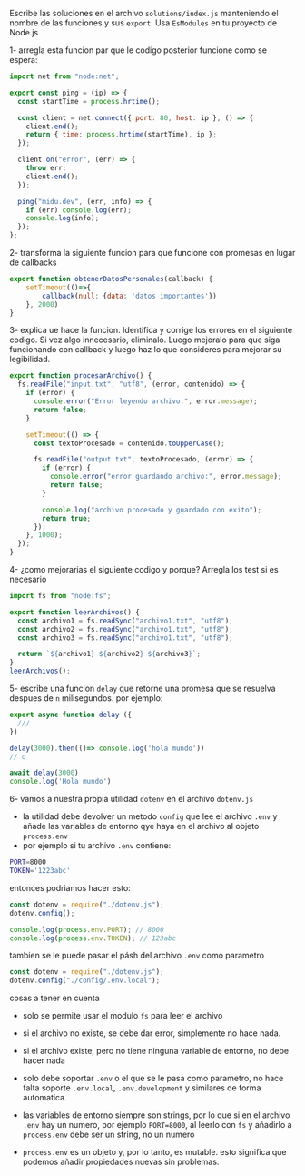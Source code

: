 Escribe las soluciones en el archivo `solutions/index.js` manteniendo el nombre de las funciones y sus `export`. Usa `EsModules` en tu proyecto de Node.js

1- arregla esta funcion par que le codigo posterior funcione como se espera:

```javascript
import net from "node:net";

export const ping = (ip) => {
  const startTime = process.hrtime();

  const client = net.connect({ port: 80, host: ip }, () => {
    client.end();
    return { time: process.hrtime(startTime), ip };
  });

  client.on("error", (err) => {
    throw err;
    client.end();
  });

  ping("midu.dev", (err, info) => {
    if (err) console.log(err);
    console.log(info);
  });
};
```

2- transforma la siguiente funcion para que funcione con promesas en lugar de callbacks

```javascript
export function obtenerDatosPersonales(callback) {
    setTimeout(()=>{
        callback(null: {data: 'datos importantes'})
    }, 2000)
}

```

3- explica ue hace la funcion. Identifica y corrige los errores en el siguiente codigo. Si vez algo innecesario, eliminalo. Luego mejoralo para que siga funcionando con callback y luego haz lo que consideres para mejorar su legibilidad.

```javascript
export function procesarArchivo() {
  fs.readFile("input.txt", "utf8", (error, contenido) => {
    if (error) {
      console.error("Error leyendo archivo:", error.message);
      return false;
    }

    setTimeout(() => {
      const textoProcesado = contenido.toUpperCase();

      fs.readFile("output.txt", textoProcesado, (error) => {
        if (error) {
          console.error("error guardando archivo:", error.message);
          return false;
        }

        console.log("archivo procesado y guardado con exito");
        return true;
      });
    }, 1000);
  });
}
```

4- ¿como mejorarias el siguiente codigo y porque? Arregla los test si es necesario

```javascript
import fs from "node:fs";

export function leerArchivos() {
  const archivo1 = fs.readSync("archivo1.txt", "utf8");
  const archivo2 = fs.readSync("archivo1.txt", "utf8");
  const archivo3 = fs.readSync("archivo1.txt", "utf8");

  return `${archivo1} ${archivo2} ${archivo3}`;
}
leerArchivos();
```

5- escribe una funcion `delay` que retorne una promesa que se resuelva despues de `n` milisegundos.
por ejemplo:

```javascript
export async function delay ({
  ///
})

delay(3000).then(()=> console.log('hola mundo'))
// o

await delay(3000)
console.log('Hola mundo')
```

6- vamos a nuestra propia utilidad `dotenv` en el archivo `dotenv.js`

- la utilidad debe devolver un metodo `config` que lee el archivo `.env` y añade las variables de entorno qye haya en el archivo al objeto `process.env`
- por ejemplo si tu archivo `.env` contiene:

```sh
PORT=8000
TOKEN='1223abc'
```

entonces podriamos hacer esto:

```javascript
const dotenv = require("./dotenv.js");
dotenv.config();

console.log(process.env.PORT); // 8000
console.log(process.env.TOKEN); // 123abc
```

tambien se le puede pasar el pásh del archivo `.env` como parametro

```javascript
const dotenv = require("./dotenv.js");
dotenv.config("./config/.env.local");
```

cosas a tener en cuenta

- solo se permite usar el modulo `fs` para leer el archivo
- si el archivo no existe, se debe dar error, simplemente no hace nada.
- si el archivo existe, pero no tiene ninguna variable de entorno, no debe hacer nada
- solo debe soportar `.env` o el que se le pasa como parametro, no hace falta soporte `.env.local`, `.env.development` y similares de forma automatica.
- las variables de entorno siempre son strings, por lo que si en el archivo `.env` hay un numero, por ejemplo `PORT=8000`, al leerlo con `fs` y añadirlo a `process.env` debe ser un string, no un numero

- `process.env` es un objeto y, por lo tanto, es mutable. esto significa que podemos añadir propiedades nuevas sin problemas.
